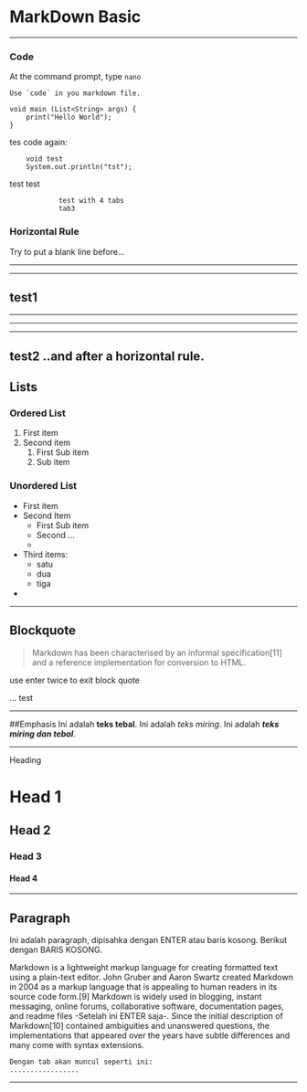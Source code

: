 # MarkDown Basic
---
### Code
At the command prompt, type `nano`

``Use `code` in you markdown file.``

    void main (List<String> args) {
        print("Hello World");
    }

tes code again:

        void test
        System.out.println("tst");
test
    test
    
                test with 4 tabs
                tab3
    
    

### Horizontal Rule
Try to put a blank line before...

---
___
test1
---
---
---
***
test2
..and after a horizontal rule.
---
## Lists
### Ordered List
1. First item
2. Second item
    1. First Sub item
    2. Sub item

### Unordered List
- First item
- Second Item
    - First Sub item
    - Second ...
    - 
- Third items:
    * satu
    * dua
    * tiga
- 
---
## Blockquote
> Markdown has been characterised by an informal specification[11] and a reference implementation for conversion to HTML. 

use enter twice to exit block quote

...
test

---
##Emphasis
Ini adalah **teks tebal**.
Ini adalah *teks miring*.
Ini adalah ***teks miring dan tebal***.

--- 
Heading
# Head 1
## Head 2
### Head 3
#### Head 4
---
## Paragraph

Ini adalah paragraph, dipisahka dengan ENTER atau baris kosong. Berikut dengan BARIS KOSONG.

Markdown is a lightweight markup language for creating formatted text using a plain-text editor. John Gruber and Aaron Swartz created Markdown in 2004 as a markup language that is appealing to human readers in its source code form.[9] Markdown is widely used in blogging, instant messaging, online forums, collaborative software, documentation pages, and readme files -Setelah ini ENTER saja-.
Since the initial description of Markdown[10] contained ambiguities and unanswered questions, the implementations that appeared over the years have subtle differences and many come with syntax extensions.

    Dengan tab akan muncul seperti ini:
    .................
    


---


